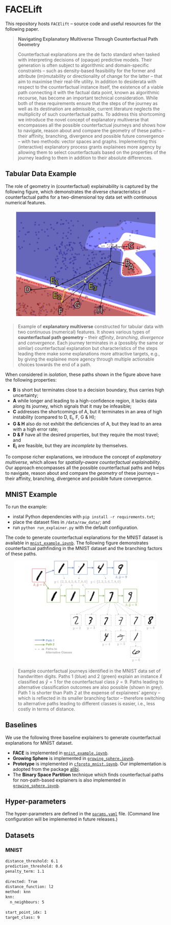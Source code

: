 # FACELift 

This repository hosts `FACElift` – source code and useful resources for the following paper. 

> **Navigating Explanatory Multiverse Through Counterfactual Path Geometry**
>
> Counterfactual explanations are the de facto standard when tasked with interpreting decisions of (opaque) predictive models.
> Their generation is often subject to algorithmic and domain-specific constraints – such as density-based feasibility for the former and attribute (im)mutability or directionality of change for the latter – that aim to maximise their real-life utility.
> In addition to desiderata with respect to the counterfactual instance itself, the existence of a viable path connecting it with the factual data point, known as algorithmic recourse, has become an important technical consideration.
> While both of these requirements ensure that the steps of the journey as well as its destination are admissible, current literature neglects the multiplicity of such counterfactual paths.
> To address this shortcoming we introduce the novel concept of explanatory multiverse that encompasses all the possible counterfactual journeys and shows how to navigate, reason about and compare the geometry of these paths – their affinity, branching, divergence and possible future convergence – with two methods: vector spaces and graphs.
> Implementing this (interactive) explanatory process grants explainees more agency by allowing them to select counterfactuals based on the properties of the journey leading to them in addition to their absolute differences.

## Tabular Data Example

The role of geometry in (counterfactual) explainability is captured by the following figure, which demonstrates the diverse characteristics of counterfactual paths for a two-dimensional toy data set with continuous numerical features.

<p style="text-align:center">
<img src="vector_spaces/plots/CF_paths_no_bound.png" width="450">
</p>

> Example of **explanatory multiverse** constructed for tabular data with two continuous (numerical) features.
> It shows various types of **counterfactual path geometry** – their *affinity*, *branching*, *divergence* and *convergence*.
> Each journey terminates in a (possibly the same or similar) counterfactual explanation but characteristics of the steps leading there make some explanations more attractive targets, e.g., by giving the explainee more agency through multiple actionable choices towards the end of a path.

When considered in *isolation*, these paths shown in the figure above have the following properties:

- **B** is short but terminates close to a decision boundary, thus carries high uncertainty;
- **A** while longer and leading to a high-confidence region, it lacks data along its journey, which signals that it may be infeasible;
- **C** addresses the shortcomings of A, but it terminates in an area of high instability (compared to D, E<sub>i</sub>, F, G & H);
- **G & H** also do not exhibit the deficiencies of A, but they lead to an area with a high error rate;
- **D & F** have all the desired properties, but they require the most travel; and
- **E<sub>i</sub>** are feasible, but they are *incomplete* by themselves.

To compose richer explanations, we introduce the concept of *explanatory multiverse*, which allows for *spatially-aware counterfactual explainability*.
Our approach encompasses all the possible counterfactual paths and helps to navigate, reason about and compare the *geometry* of these journeys – their affinity, branching, divergence and possible future convergence.

## MNIST Example

To run the example:

- instal Python dependencies with `pip install -r requirements.txt`;
- place the dataset files in `/data/raw_data/`; and
- run `python run_explainer.py` with the default configuration.

The code to generate counterfactual explanations for the MNIST dataset is available in [`mnist_example.ipynb`](examples/mnist_example.ipynb).
The following figure demonstrates counterfactual pathfinding in the MNIST dataset and the branching factors of these paths.

<p style="text-align:center">
<img src="examples/figures/mnist.png" width="450">
</p>

> Example counterfactual journeys identified in the MNIST data set of handwritten digits. Paths 1 (blue) and 2 (green) explain an instance $\mathring{x}$ classified as $\mathring{y} = 1$ for the counterfactual class $\check{y} = 9$.
> Paths leading to alternative classification outcomes are also possible (shown in grey).
> Path 1 is shorter than Path 2 at the expense of explainees' agency – which is reflected in its smaller branching factor – therefore switching to alternative paths leading to different classes is easier, i.e., less costly in terms of distance.

## Baselines

We use the following three baseline explainers to generate counterfactual explanations for MNIST dataset.
- **FACE** is implemented in [`mnist_example.ipynb`](examples/mnist_example.ipynb).
- **Growing Sphere** is implemented in [`growing_sphere.ipynb`](examples/growing_sphere.ipynb).
- **Prototype** is implemented in [`cfproto_mnist.ipynb`](examples/cfproto_mnist.ipynb). Our implementation is adopted from the package [alibi](https://github.com/SeldonIO/alibi/blob/e3d993369e38332022cf40f8bd4b37fb0352674f/doc/source/examples/cfproto_mnist.ipynb).
- The **Binary Space Partition** technique which finds counterfactual paths for non-path-based explainers is also implemented in [`growing_sphere.ipynb`](examples/growing_sphere.ipynb).

## Hyper-parameters

The hyper-parameters are defined in the [`params.yaml`](facelift/library/params.yaml) file.
(Command line configuration will be implemented in future releases.)

## Datasets

### MNIST

```
distance_threshold: 6.1
prediction_threshold: 0.6
penalty_term: 1.1

directed: True
distance_function: l2
method: knn
knn:
  n_neighbours: 5

start_point_idx: 1
target_class: 9
```

